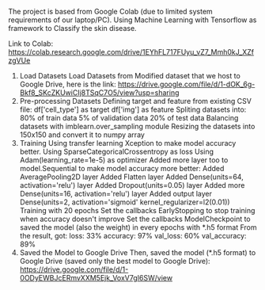 The project is based from Google Colab (due to limited system requirements of our laptop/PC). Using Machine Learning with Tensorflow as framework to Classify the skin disease.

Link to Colab:
https://colab.research.google.com/drive/1EYhFL717FUyu_vZ7_Mmh0kJ_XZfzgVUe

1. Load Datasets
Load Datasets from Modified dataset that we host to Google Drive, here is the link:
https://drive.google.com/file/d/1-dOK_6g-Bkf8_SKcZKUwiCIj8TSqC7O5/view?usp=sharing
2. Pre-processing Datasets
Defining target and feature from existing CSV file:
df['cell_type'] as target
df['img'] as feature
Spliting datasets into:
80% of train data
5% of validation data
20% of test data
Balancing datasets with imblearn.over_sampling module
Resizing the datasets into 150x150 and convert it to numpy array
3. Training
Using transfer learning Xception to make model accuracy better.
Using SparseCategoricalCrossentropy as loss
Using Adam(learning_rate=1e-5) as optimizer
Added more layer too to model.Sequential to make model accuracy more better:
Added AveragePooling2D layer
Added Flatten layer
Added Dense(units=64, activation='relu') layer
Added Dropout(units=0.05) layer
Added more Dense(units=16, activation='relu') layer
Added output layer Dense(units=2, activation='sigmoid' kernel_regularizer=l2(0.01))
Training with 20 epochs
Set the callbacks EarlyStopping to stop training when accuracy doesn't improve
Set the callbacks ModelCheckpoint to saved the model (also the weight) in every epochs with *.h5 format
From the result, got:
loss: 33%
accuracy: 97%
val_loss: 60%
val_accuracy: 89%
4. Saved the Model to Google Drive
Then, saved the model (*.h5 format) to Google Drive (saved only the best model to Google Drive):
https://drive.google.com/file/d/1-0ODyEWBJcERmvXXM5Ejk_VoxV7gI6SW/view
